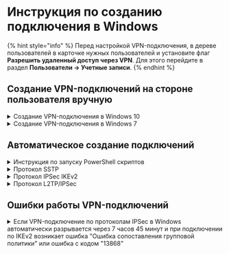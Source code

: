 # Инструкция по созданию подключения в Windows 

{% hint style="info" %}
Перед настройкой VPN-подключения, в дереве пользователей в карточке нужных пользователей и установите флаг **Разрешить удаленный доступ через VPN**. Для этого перейдите в раздел **Пользователи -&gt; Учетные записи**.
{% endhint %}

## Создание VPN-подключений на стороне пользователя вручную

<details>

<summary>Создание VPN-подключения в Windows 10</summary>

1\. Кликните на иконке сетевого подключения в системном трее, и в появившемся окне выберите **Параметры сети и Интернет**:

![](../../../../.gitbook/assets/vpn-windows.png)

2\. Перейдите в раздел **VPN** и нажмите **Добавить VPN-подключение**:

![](../../../../.gitbook/assets/vpn-windows1.png)

3\. Заполните соответствующие поля и нажмите **Сохранить**:

* Имя подключения - название создаваемого подключения;
* Имя или адрес сервера - адрес VPN-сервера;
* Тип VPN - Протокол PPTP;
* Тип данных для входа - Имя пользователя и пароль;
* Имя пользователя - имя пользователя, которому разрешено подключение по VPN;
* Пароль - пароль пользователя.

**Для PPTP:**

![](../../../../.gitbook/assets/vpn-windows2.png)

При настройке подключения по VPN из сети Интернет, в свойствах VPN-подключения нужно указать следующие параметры:

* Перейдите в **Настройки параметров адаптера**;
* Нажмите на созданное подключение правой кнопкой мыши и выберите **Свойства**;
* Перейдите во вкладку **Безопасность** и установите:
  * **Шифрование данных** - обязательное \(отключиться, если нет шифрования\)
  * **Протокол расширенной проверки подлинности (EAP)** - Microsoft защищенный пароль (EAP MSCHAPV2)

**Для L2TP/IPSec с общим ключом:**

* Общий ключ - значение строки **PSK** в разделе **Пользователи -&gt; Авторизация -&gt; VPN-подключение -&gt; Подключение по L2TP/IPSec**.

![](../../../../.gitbook/assets/vpn-windows3.png)

{% hint style="info" %}
Если вы создаете VPN-подключение к UTM через проброс портов, рекомендуем выполнить следующие действия:

1. Откройте **Редактор реестра**.
2. Перейдите в `HKEY_LOCAL_MACHINE\SYSTEM\CurrentControlSet\Services\PolicyAgent` и создайте DWORD-параметр с именем AssumeUDPEncapsulationContextOnSendRule и значением `2`.
3. Перезагрузите Windows.
{% endhint %}

Возможные неполадки

1. Неправильно указан логин или пароль пользователя. Часто при повторном соединении предлагается указать домен. Старайтесь создавать цифро-буквенные пароли, желательно на латинице для ваших учетных записей. Если есть сомнения в этом пункте, то временно установите логин и пароль пользователю «user» и «123456».
2. Для того, чтобы пакеты пошли через VPN-туннель, надо убедиться, что в настройках этого подключения стоит чекбокс **Использовать основной шлюз в удалённой сети** в разделе **Настройка параметров адаптера -&gt; Правой кнопкой мыши по подключению -&gt; Свойства -&gt; Сеть -&gt; Свойства опции «Протокол Интернета версии 4 (TCP/IPv4)» -&gt;Дополнительно**. Если же маршрутизировать все пакеты в этот интерфейс не обязательно, то маршрут надо писать вручную.
3. Подключение происходит через DNAT, т.е. внешний интерфейс Ideco UTM не имеет «белого» IP-адреса, а необходимые для работы порты (500 и 4500) «проброшены» на внешний интерфейс устройства, расположенного перед Ideco UTM и имеющего «белый» IP-адрес. В данном случае VPN-подключение либо вообще не будет устанавливаться, либо будут периодические обрывы. Решение - исключить устройство перед Ideco UTM и указать на внешнем интерфейсе Ideco UTM «белый» IP-адрес, к которому в итоге и будут осуществляться L2TP/IPsec-подключения. Либо используйте протокол SSTP, потому что его проще опубликовать с помощью проброса портов.
4. Если в OC Windows 10 повторно подключиться по L2TP, но при этом использовать **невалидный** ключ PSK (введя его в дополнительных параметрах (скриншот ниже)), подключение все равно будет установлено успешно. Это связано с особенностями работы ОС.

{% hint style="warning" %}
Убедитесь, что локальная сеть (или адрес на сетевой карте) на удалённой машине не пересекается с локальной сетью вашей организации, а если пересекается, то доступа к сети вашей организации не будет (трафик по таблице маршрутизации пойдёт в физический интерфейс, а не в VPN). Адресацию необходимо менять.
{% endhint %}

**Для SSTP:**

* Имя или адрес сервера - адрес VPN-сервера в формате *адрес_VPN_сервера:порт*.

![](../../../../.gitbook/assets/vpn-windows4.png)

**Для IKEv2:**

![](../../../../.gitbook/assets/vpn-windows5.png)

4\. Активируйте подключение, нажав правой кнопкой мыши по созданному подключению и выбрав **Подключиться**:

![](../../../../.gitbook/assets/vpn-windows6.png)

5\. Для разрыва подключения нажмите **Отключиться**. Если нужно внести изменение в созданное подключение, нажмите **Дополнительные параметры -&gt; Изменить**

![](../../../../.gitbook/assets/vpn-windows7.png)

</details>

<details>

<summary>Создание VPN-подключения в Windows 7</summary>

Вам потребуется доменное имя вашего сервера (можно получить у системного администратора) и учетные данные пользователя (логин/пароль).

1\. Откройте **Центр управления сетями и общим доступом**:

![](../../../../.gitbook/assets/windows7.png)

2\. Выберите **Настройка нового подключения или сети**:

![](../../../../.gitbook/assets/windows7-2.png)

3\. Выберите **Подключение к рабочему месту**:

![](../../../../.gitbook/assets/windows7-3.png)

4\. Выберите **Использовать мое подключение к Интернету (VPN)**:

![](../../../../.gitbook/assets/windows7-4.png)

5\. Введите доменное имя сервера в качестве адреса подключений. Имя местоназначения может быть произвольным:

![](../../../../.gitbook/assets/windows7-5.png)

6\. Введите ваш *логин* и *пароль*:

![](../../../../.gitbook/assets/windows7-6.png)

7\. Нажмите **Закрыть**:

![](../../../../.gitbook/assets/windows7-7.png)

8\. Выберите **Подключение к IKEv2 VPN серверу** в Windows 7:

![](../../../../.gitbook/assets/windows7-8.png)

9\. Выберите **Свойства**:

![](../../../../.gitbook/assets/windows7-9.png)

10\. Выберите протокол **IKEv2** и обязательное шифрование:

![](../../../../.gitbook/assets/windows7-10.png)

11\. Подключитесь к IKEv2 VPN серверу в Windows 7:

![](../../../../.gitbook/assets/windows7-11.png)

</details>

## Автоматическое создание подключений

<details>

<summary>Инструкция по запуску PowerShell скриптов</summary>

Если вы используете Windows 7, необходимо создать подключение вручную(см. статью [Создание VPN-подключений на стороне пользователя вручную](connection-for-windows.md#sozdanie-vpn-podklyuchenii-na-storone-polzovatelya-vruchnuyu)).

## Какой протокол VPN выбрать?

При нескольких вариантах возможных подключений по VPN выбирайте протоколы по следующим критериям:

1. **KEv2/IPSec** - самый лучший в плане производительности и надежности подключения протокол.
2. **SSTP** - протокол основанный на TCP и SSL. Выберите его, если подключение по IKEv2 не проходит через вашего провайдера.
3. **L2TP/IPSec** - надежный в плане шифрования, но не самый оптимальный в плане скорости и производительности протокол.

## Как запустить PowerShell скрипт?

1\. Скачайте скрипт одним из вариантов:

**Из Ideco UTM:**

* Перейдя в раздел **Пользователи -&gt; Авторизация -&gt; VPN-подключение**;
* Установите флаг у требуемого протокола подключения, если требуется, заполните поля и нажмите **Сохранить**;
* Кликните по ссылке **PowerShell - скрипт для настройки подключений**:
    ![](../../../../.gitbook/assets/powershell5.png)
* Перенесите скачанный файл на устройство, на котором требуется создать VPN-подключение.

**В личном кабинете пользователя:**

* Скачайте скрипт, кликнув по ссылке **Скачать скрипт для создания подключения**:
    ![](../../../../.gitbook/assets/powershell.png)
* Перейдите к выполнению пункта 2.

2\. Щелкните правой кнопкой мыши по скаченному файлу и в контекстном меню выберите **Свойства**:

![](../../../../.gitbook/assets/powershell1.png)

3\. Поставьте галочку **Разблокировать** справа в нижнем углу свойств файла (по умолчанию ОС блокирует выполнение скаченных из интернета файлов):

![](../../../../.gitbook/assets/powershell2.png)

4\. Нажмите правой кнопкой мыши на файл и выберите **Выполнить в PowerShell** в контекстном меню:

![](../../../../.gitbook/assets/powershell3.png)

При появлении ошибки «Выполнение сценариев отключено в этой системе», нужно включить выполнение сценариев, выполнив команду в PowerShell (вызовите его через меню «Пуск»): `Set-ExecutionPolicy Unrestricted`;

5\. Ответьте **Да** на вопрос о внесении изменений в ваш компьютер;

6\. Подключение создано. Нажмите **Подключиться** в списке ваших сетей.

![](../../../../.gitbook/assets/powershell4.png)

## Что делать, если запустить скрипт не получается?

Возможно вам не хватает прав на запуск скриптов или PowerShell не установлен в системе.

Воспользуйтесь инструкцией для создания подключения в Windows вручную.

</details>

<details>

<summary>Протокол SSTP</summary>

Вы можете запустить следующий скрипт PowerShell для автоматического создания подключения на компьютерах пользователей с Windows 8.1 и 10. Для этого скачайте готовый скрипт из раздела **Пользователи -> Авторизация -> VPN-подключение**.

**Подключение будет создано со следующими параметрами:**

1. Протокол **SSTP** с использованием PSK-ключа.
2.  Параметр **Использовать основной шлюз в удаленной сети** выключен.

    Доступ к локальным сетям того же класса, что были получены для VPN-подключения по умолчанию в Windows 7 и 10 будет осуществляться через VPN-подключение, поэтому дополнительных маршрутов создавать не нужно (если вы не используете разные классы сетей в локальной сети офиса).

Создайте текстовый файл с именем **ideco\_utm\_sstp.ps1** (в Блокноте или редакторе Windows PowerShell ISE) и скопируйте туда следующий текст:

```
### Ideco UTM SSTP connection ###
param([switch]$Elevated)
$currentUser = New-Object Security.Principal.WindowsPrincipal $([Security.Principal.WindowsIdentity]::GetCurrent())
if (!$currentUser.IsInRole([Security.Principal.WindowsBuiltinRole]::Administrator))  {
  if (!$elevated) {
    Start-Process `
            powershell.exe `
            -Verb RunAs `
            -ArgumentList ('-noprofile -noexit -file "{0}" -elevated' -f ( $myinvocation.MyCommand.Definition ))
  }
  exit
}
Enable-NetFirewallRule -Group "@FirewallAPI.dll,-28502"
Add-VpnConnection `
    -Force `
    -Name "Ideco UTM SSTP VPN" `
    -TunnelType SSTP `
    -ServerAddress my.domain.com:4443 `
    -EncryptionLevel "Required" `
    -AuthenticationMethod MSChapV2 `
    -SplitTunneling $False `
    -DnsSuffix activedirectory.domain `
    -RememberCredential
```

**Поменяйте в нем необходимые параметры на соответствующие вашим настройкам:**

1. **Ideco UTM SSTP VPN** - имя подключения в системе (может быть произвольным).
2. **my.domain. com:4443** - домен внешнего интерфейса Ideco UTM и порт, на котором вы включили SSTP.
3. **activedirectory.domain** - ваш домен Active Directory (если домена нет, нужно удалить эту строчку из скрипта).

**Запустить скрипт на компьютере пользователя можно из контекстного меню файла «Выполнить с помощью PowerShell». Нажмите «Ок» в диалоге повышения прав (они требуются для разрешения доступа к общим файлам и принтерам).**

После этого подключение в системе будет создано, а также включен общий доступ к файлам и принтерам для всех сетей (иначе доступ к файловым ресурсам в локальной сети может быть невозможен).

Пользователю при первой авторизации необходимо ввести свой логин/пароль.

## Возможные ошибки при выполнении скрипта

При ошибке «Выполнение сценариев отключено в этой системе», нужно включить выполнение сценарием, выполнив команду в PowerShell: `Set-ExecutionPolicy Unrestricted`.

</details>

<details>

<summary>Протокол IPSec IKEv2</summary>

Вы можете запустить скрипт PowerShell для автоматического создания подключения на компьютерах пользователей с Windows 8.1 и 10. Для этого скачайте готовый скрипт из раздела **Пользователи -> Авторизация -> VPN-подключение**.

**Подключение с помощью скрипта будет создано со следующими параметрами:**

1. Протокол IKEv2.
2. Параметр **Использовать основной шлюз в удаленной сети** выключен. Доступ к локальным сетям того же класса, что были получены для VPN-подключения по умолчанию в Windows 7 и 10, будет осуществляться через VPN-подключение, поэтому дополнительных маршрутов создавать не нужно (если вы не используете разные классы сетей в локальной сети офиса).

Создайте текстовый файл с именем **ideco\_utm\_ikev2.ps1** (в Блокноте или редакторе Windows PowerShell ISE) и скопируйте туда следующий текст:

```
### Ideco UTM IKEv2 connection ###
param([switch]$Elevated)
$currentUser = New-Object Security.Principal.WindowsPrincipal $([Security.Principal.WindowsIdentity]::GetCurrent())
if (!$currentUser.IsInRole([Security.Principal.WindowsBuiltinRole]::Administrator))  {
  if (!$elevated) {
    Start-Process \`
            powershell.exe `
            -Verb RunAs `
            -ArgumentList ('-noprofile -noexit -file "{0}" -elevated' -f ( $myinvocation.MyCommand.Definition ))
  }
  exit
}
Enable-NetFirewallRule -Group "@FirewallAPI.dll,-28502"
Add-VpnConnection `
    -Force `
    -Name "Ideco UTM IKEv2 VPN" `
    -TunnelType IKEv2 `
    -ServerAddress my.domain.com `
    -EncryptionLevel "Required" `
    -AuthenticationMethod EAP `
    -SplitTunneling $False `
    -DnsSuffix activedirectory.domain `
    -RememberCredential
```

**Поменяйте в нем необходимые параметры на соответствующие вашим настройкам:**

1. `Ideco UTM IKEv2 VPN` - название подключения в системе (может быть произвольным).
2. `my.domain.com` - домен внешнего интерфейса Ideco UTM (А-запись для домена должна ссылаться на IP-адрес внешнего интерфейса Ideco UTM).
3. `activedirectory.domain` - ваш домен Active Directory (если его, то нужно удалить эту строчку из скрипта).

Запустить скрипт на компьютере пользователя можно из контекстного меню файла «Выполнить с помощью PowerShell». Нажмите «Ок» в диалоге повышения прав (они требуются для разрешения доступа к общим файлам и принтерам).

После этого подключение в системе будет создано, а также включен общий доступ к файлам и принтерам для всех сетей (иначе доступ к общим папкам в локальной сети будет невозможен).

При первой авторизации необходимо ввести логин/пароль пользователя.

### Возможные ошибки при выполнении скрипта

При появлении ошибки «Выполнение сценариев отключено в этой системе», нужно включить выполнение сценариев, выполнив команду в PowerShell: `Set-ExecutionPolicy Unrestricted`

</details>

<details>

<summary>Протокол L2TP/IPSec</summary>

Вы можете запустить следующий скрипт PowerShell для автоматического создания подключения на компьютерах пользователей с Windows 8.1 и 10. Для этого скачайте готовые скрипты подключения вашего сервера из раздела **Пользователи -> Авторизация -> VPN-подключение**.

Подключение будет создано со следующими параметрами:

1. Протокол **L2TP/IPsec** с использованием PSK-ключа.
2.  Параметр **Использовать основной шлюз в удаленной сети** выключен.

    Доступ к локальным сетям того же класса, что были получены для VPN-подключения по умолчанию в Windows 7 и 10 будет осуществляться через VPN-подключение, поэтому дополнительных маршрутов создавать не нужно (если вы не используете разные классы сетей в локальной сети офиса).

Создайте файл с именем **ideco\_utm\_l2tp.ps1** (в Блокноте или редакторе Windows PowerShell ISE) и скопируйте в него следующий текст:

```
### Ideco UTM L2TP/IPsec connection ###
param([switch]$Elevated)
$currentUser = New-Object Security.Principal.WindowsPrincipal $([Security.Principal.WindowsIdentity]::GetCurrent())
if (!$currentUser.IsInRole([Security.Principal.WindowsBuiltinRole]::Administrator))  {
  if (!$elevated) {
    Start-Process `
            powershell.exe `
            -Verb RunAs `
            -ArgumentList ('-noprofile -noexit -file "{0}" -elevated' -f ( $myinvocation.MyCommand.Definition ))
  }
  exit
}
Enable-NetFirewallRule -Group "@FirewallAPI.dll,-28502"
Add-VpnConnection `
    -Force `
    -Name "Ideco UTM L2TP VPN" `
    -TunnelType L2TP `
    -ServerAddress my.domain.com `
    -L2tpPsk "XXXXXXXXXXXXXXXXXXXXXXXXXXXXXXXX" `
    -EncryptionLevel "Required" `
    -AuthenticationMethod MSChapV2 `
    -SplitTunneling $False `
    -DnsSuffix activedirectory.domain `
    -RememberCredential
```

**Поменяйте в нем необходимые параметры на соответствующие вашим настройкам:**

* **Ideco UTM L2TP VPN** - имя подключения в системе (может быть произвольным).
* **my.domain.com** - домен или IP-адрес основного внешнего интерфейса Ideco UTM.
* **XXXXXXXXXXXXXXXXXXXXXXXXXXXXXXXX** - PSK-ключ вашего сервера.
* **activedirectory.domain** - ваш домен Active Directory (если есть, если нет нужно удалить эту строчку из скрипта).

**Запустить скрипт на компьютере пользователя можно из контекстного меню файла «Выполнить с помощью PowerShell». Нажмите «Ок» в диалоге повышения прав (они требуются для разрешения доступа к общим файлам и принтерам).**

После этого подключение в системе будет создано, а также включен общий доступ к файлам и принтерам для всех сетей (иначе доступ к файловым ресурсам в локальной сети может быть невозможен).

Пользователю при первой авторизации необходимо ввести свой логин/пароль.

### Возможные ошибки при выполнении скрипта

* При появлении ошибки «Выполнение сценариев отключено в этой системе», нужно включить выполнение сценарием, выполнив команду в PowerShell: `Set-ExecutionPolicy Unrestricted`.

</details>

## Ошибки работы VPN-подключений

<details>

<summary>Если VPN-подключение по протоколам IPSeс в Windows автоматически разрывается через 7 часов 45 минут и при подключении по IKEv2 возникает ошибка "Ошибка сопоставления групповой политики" или ошибка с кодом "13868"</summary>

Для восстановления связи подойдут следующие действия:

1\. Переподключите соединение. В данном случае соединение восстановится, но через 7 часов 45 минут вновь будет автоматически разорвано. Если вы хотите, чтобы подключение не разрывалось автоматически, то выполните действия из следующего пункта.

2\. Внесите изменения в реестр:

* Откройте **Редактор реестра**.
* Перейдите по пути `HKEY_LOCAL_MACHINE\SYSTEM\CurrentControlSet\Services\RasMan\Parameters`.
* Нажмите правой кнопкой мыши по параметру именем **NegotiateDH2048_AES256** и нажмите **Изменить**.
* В строке **Значение** укажите значение `1`:
  
![](../../../../.gitbook/assets/windows-vpn.png)

* Нажмите **OK**.
* Перезагрузите Windows.
  
  Если параметра именем **NegotiateDH2048_AES256** нет, то создайте его. Для этого:
* Нажмите правой кнопкой мыши по свободному месту реестра в **Parameters** и выберите **Создать -> DWORD**:
  
![](../../../../.gitbook/assets/windows-vpn2.png)

* Задайте имя **NegotiateDH2048_AES256**. 
* Нажмите правой кнопкой мыши по созданному файлу и выберите **Изменить**:

![](../../../../.gitbook/assets/windows-vpn3.png)

* В строке **Значение** укажите значение `1`:

![](../../../../.gitbook/assets/windows-vpn4.png)

* Нажмите **OK**.

3\. Перезагрузите Windows.

</details>